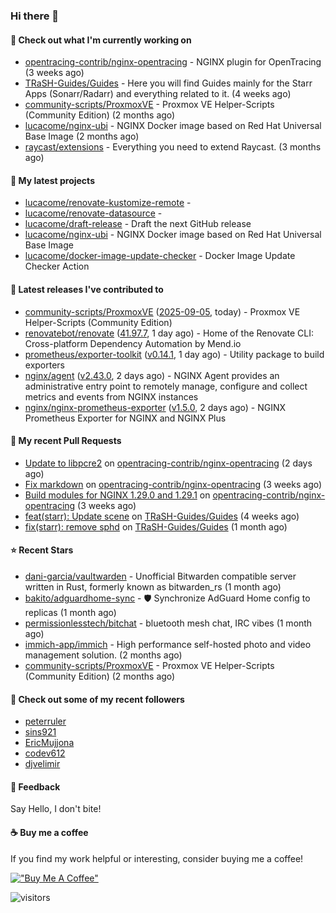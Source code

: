 ### Hi there 👋

#### 👷 Check out what I'm currently working on

- [opentracing-contrib/nginx-opentracing](https://github.com/opentracing-contrib/nginx-opentracing) - NGINX plugin for OpenTracing (3 weeks ago)
- [TRaSH-Guides/Guides](https://github.com/TRaSH-Guides/Guides) - Here you will find Guides mainly for the Starr Apps (Sonarr/Radarr) and everything related to it. (4 weeks ago)
- [community-scripts/ProxmoxVE](https://github.com/community-scripts/ProxmoxVE) - Proxmox VE Helper-Scripts (Community Edition)  (2 months ago)
- [lucacome/nginx-ubi](https://github.com/lucacome/nginx-ubi) - NGINX Docker image based on Red Hat Universal Base Image (2 months ago)
- [raycast/extensions](https://github.com/raycast/extensions) - Everything you need to extend Raycast. (3 months ago)

#### 🌱 My latest projects

- [lucacome/renovate-kustomize-remote](https://github.com/lucacome/renovate-kustomize-remote) - 
- [lucacome/renovate-datasource](https://github.com/lucacome/renovate-datasource) - 
- [lucacome/draft-release](https://github.com/lucacome/draft-release) - Draft the next GitHub release
- [lucacome/nginx-ubi](https://github.com/lucacome/nginx-ubi) - NGINX Docker image based on Red Hat Universal Base Image
- [lucacome/docker-image-update-checker](https://github.com/lucacome/docker-image-update-checker) - Docker Image Update Checker Action

#### 🔭 Latest releases I've contributed to

- [community-scripts/ProxmoxVE](https://github.com/community-scripts/ProxmoxVE) ([2025-09-05](https://github.com/community-scripts/ProxmoxVE/releases/tag/2025-09-05), today) - Proxmox VE Helper-Scripts (Community Edition) 
- [renovatebot/renovate](https://github.com/renovatebot/renovate) ([41.97.7](https://github.com/renovatebot/renovate/releases/tag/41.97.7), 1 day ago) - Home of the Renovate CLI: Cross-platform Dependency Automation by Mend.io
- [prometheus/exporter-toolkit](https://github.com/prometheus/exporter-toolkit) ([v0.14.1](https://github.com/prometheus/exporter-toolkit/releases/tag/v0.14.1), 1 day ago) - Utility package to build exporters
- [nginx/agent](https://github.com/nginx/agent) ([v2.43.0](https://github.com/nginx/agent/releases/tag/v2.43.0), 2 days ago) - NGINX Agent provides an administrative entry point to remotely manage, configure and collect metrics and events from NGINX instances
- [nginx/nginx-prometheus-exporter](https://github.com/nginx/nginx-prometheus-exporter) ([v1.5.0](https://github.com/nginx/nginx-prometheus-exporter/releases/tag/v1.5.0), 2 days ago) - NGINX Prometheus Exporter for NGINX and NGINX Plus

#### 🔨 My recent Pull Requests

- [Update to libpcre2](https://github.com/opentracing-contrib/nginx-opentracing/pull/922) on [opentracing-contrib/nginx-opentracing](https://github.com/opentracing-contrib/nginx-opentracing) (2 days ago)
- [Fix markdown](https://github.com/opentracing-contrib/nginx-opentracing/pull/912) on [opentracing-contrib/nginx-opentracing](https://github.com/opentracing-contrib/nginx-opentracing) (3 weeks ago)
- [Build modules for NGINX 1.29.0 and 1.29.1](https://github.com/opentracing-contrib/nginx-opentracing/pull/911) on [opentracing-contrib/nginx-opentracing](https://github.com/opentracing-contrib/nginx-opentracing) (3 weeks ago)
- [feat(starr): Update scene](https://github.com/TRaSH-Guides/Guides/pull/2447) on [TRaSH-Guides/Guides](https://github.com/TRaSH-Guides/Guides) (4 weeks ago)
- [fix(starr): remove sphd](https://github.com/TRaSH-Guides/Guides/pull/2426) on [TRaSH-Guides/Guides](https://github.com/TRaSH-Guides/Guides) (1 month ago)

#### ⭐ Recent Stars

- [dani-garcia/vaultwarden](https://github.com/dani-garcia/vaultwarden) - Unofficial Bitwarden compatible server written in Rust, formerly known as bitwarden_rs (1 month ago)
- [bakito/adguardhome-sync](https://github.com/bakito/adguardhome-sync) - 🛡️ Synchronize AdGuard Home config to replicas (1 month ago)
- [permissionlesstech/bitchat](https://github.com/permissionlesstech/bitchat) - bluetooth mesh chat, IRC vibes (1 month ago)
- [immich-app/immich](https://github.com/immich-app/immich) - High performance self-hosted photo and video management solution. (2 months ago)
- [community-scripts/ProxmoxVE](https://github.com/community-scripts/ProxmoxVE) - Proxmox VE Helper-Scripts (Community Edition)  (2 months ago)

#### 👯 Check out some of my recent followers

- [peterruler](https://github.com/peterruler)
- [sins921](https://github.com/sins921)
- [EricMujjona](https://github.com/EricMujjona)
- [codev612](https://github.com/codev612)
- [djvelimir](https://github.com/djvelimir)

#### 💬 Feedback

Say Hello, I don't bite!

#### ☕ Buy me a coffee

If you find my work helpful or interesting, consider buying me a coffee!

[!["Buy Me A Coffee"](https://www.buymeacoffee.com/assets/img/custom_images/orange_img.png)](https://www.buymeacoffee.com/lucacome)

![visitors](https://visitor-badge.laobi.icu/badge?page_id=lucacome.visitor-badge)
#
